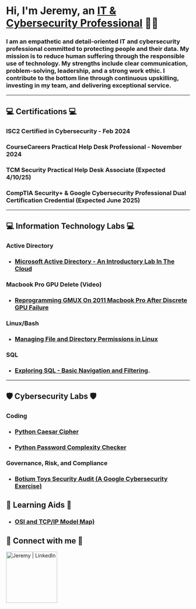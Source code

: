 <h1>Hi, I'm Jeremy, an <a href="https://linkedin.com/in/jeremyhilltech">IT & Cybersecurity Professional</a> 👨‍💻</h1>

<h3> I am an empathetic and detail-oriented IT and cybersecurity professional committed to protecting people and their data. My mission is to reduce human suffering through the responsible use of technology. My strengths include clear communication, problem-solving, leadership, and a strong work ethic. I contribute to the bottom line through continuous upskilling, investing in my team, and delivering exceptional service.</h3>

---
<h2>💻 Certifications 💻</h2>

### ISC2 Certified in Cybersecurity - Feb 2024

### CourseCareers Practical Help Desk Professional - November 2024

### TCM Security Practical Help Desk Associate (Expected 4/10/25)

### CompTIA Security+ & Google Cybersecurity Professional Dual Certification Credential (Expected June 2025)

---

<h2>💻 Information Technology Labs 💻</h2>

### **Active Directory**
  - ### [Microsoft Active Directory - An Introductory Lab In The Cloud](https://github.com/jeremyhilltech/Microsoft-Active-Directory--An-Introductory-Lab-In-The-Cloud)

### **Macbook Pro GPU Delete** (Video)
  - ### [Reprogramming GMUX On 2011 Macbook Pro After Discrete GPU Failure](https://github.com/jeremyhilltech/Reprogramming-GMUX-On-2011-Macbook-Pro-After-Discrete-GPU-Failure)

### **Linux/Bash**
  - ### [Managing File and Directory Permissions in Linux](https://github.com/jeremyhilltech/Managing-File-and-Directory-Permissions-in-Linux)

### **SQL**
  - ### [Exploring SQL - Basic Navigation and Filtering](https://github.com/jeremyhilltech/Exploring-SQL-Basic-Navigation-and-Filtering).

---

<h2>🛡️ Cybersecurity Labs 🛡️</h2>

### **Coding**
  - ### [Python Caesar Cipher](https://github.com/jeremyhilltech/Python-Caesar-Cipher)
  - ### [Python Password Complexity Checker](https://github.com/jeremyhilltech/Python-Password-Complexity-Checker)

### **Governance, Risk, and Compliance**
  - ### [Botium Toys Security Audit (A Google Cybersecurity Exercise)](https://github.com/jeremyhilltech/Botium-Security-Audit/tree/main)

<h2>🧠 Learning Aids 🧠</h2>

  - ### [OSI and TCP/IP Model Map)](https://github.com/jeremyhilltech/OSI-TCP-IP-Model-Map)

<h2>📳 Connect with me 📳</h2>

[<img align="left" alt="Jeremy | LinkedIn" width="140px" src="https://i.imgur.com/RIefvk9.png" />][linkedin]

[linkedin]: https://linkedin.com/in/jeremyhilltech
